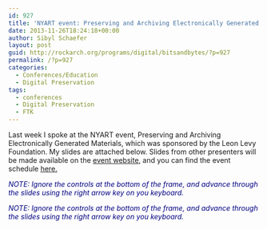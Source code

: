 ```yaml
---
id: 927
title: 'NYART event: Preserving and Archiving Electronically Generated Materials'
date: 2013-11-26T18:24:18+00:00
author: Sibyl Schaefer
layout: post
guid: http://rockarch.org/programs/digital/bitsandbytes/?p=927
permalink: /?p=927
categories:
  - Conferences/Education
  - Digital Preservation
tags:
  - conferences
  - Digital Preservation
  - FTK
---
```

Last week I spoke at the NYART event, Preserving and Archiving Electronically Generated Materials, which was sponsored by the Leon Levy Foundation. My slides are attached below. Slides from other presenters will be made available on the [event website](http://www.nycarchivists.org/calendar?eventId=774965&EventViewMode=2&CalendarViewType=4&SelectedDate=11/19/2013), and you can find the event schedule [here.<!--more-->](http://www.nycarchivists.org/Resources/Documents/2013_ART_LLF_BornDigital_ProgramSchedule.pdf)

<span style="color: #000080;"><em>NOTE: Ignore the controls at the bottom of the frame, and advance through the slides using the right arrow key on you keyboard.</em></span>
  


<span style="color: #000080;"><em>NOTE: Ignore the controls at the bottom of the frame, and advance through the slides using the right arrow key on you keyboard.</em></span>